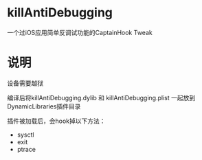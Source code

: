 # killAntiDebugging
一个过iOS应用简单反调试功能的CaptainHook Tweak

# 说明
设备需要越狱

编译后将killAntiDebugging.dylib 和 killAntiDebugging.plist 一起放到DynamicLibraries插件目录

插件被加载后，会hook掉以下方法：
* sysctl
* exit
* ptrace
